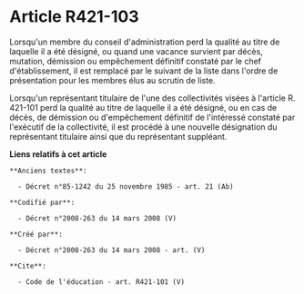 # Article R421-103

Lorsqu'un membre du conseil d'administration perd la qualité au titre de laquelle il a été désigné, ou quand une vacance
survient par décès, mutation, démission ou empêchement définitif constaté par le chef d'établissement, il est remplacé par le
suivant de la liste dans l'ordre de présentation pour les membres élus au scrutin de liste. 

Lorsqu'un représentant titulaire de l'une des collectivités visées à l'article R. 421-101 perd la qualité au titre de
laquelle il a été désigné, ou en cas de décès, de démission ou d'empêchement définitif de l'intéressé constaté par l'exécutif
de la collectivité, il est procédé à une nouvelle désignation du représentant titulaire ainsi que du représentant suppléant.

**Liens relatifs à cet article**

	**Anciens textes**:

	  - Décret n°85-1242 du 25 novembre 1985 - art. 21 (Ab)

	**Codifié par**:

	  - Décret n°2008-263 du 14 mars 2008 (V)

	**Créé par**:

	  - Décret n°2008-263 du 14 mars 2008 - art. (V)

	**Cite**:

	  - Code de l'éducation - art. R421-101 (V)

